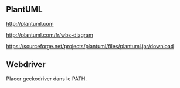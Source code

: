 ## PlantUML

http://plantuml.com

http://plantuml.com/fr/wbs-diagram

https://sourceforge.net/projects/plantuml/files/plantuml.jar/download

## Webdriver

Placer geckodriver dans le PATH.